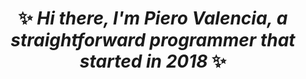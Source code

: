 <h1 align="center">
  ✨ <i>Hi there, I'm Piero Valencia, a straightforward programmer that started in 2018</i> ✨
</h1>

<!--
**PieroValencia4/PieroValencia4** is a ✨ _special_ ✨ repository because its `README.md` (this file) appears on your GitHub profile.

Here are some ideas to get you started:

- 🔭 I’m currently working on ...
- 🌱 I’m currently learning ...
- 👯 I’m looking to collaborate on ...
- 🤔 I’m looking for help with ...
- 💬 Ask me about ...
- 📫 How to reach me: ...
- 😄 Pronouns: ...
- ⚡ Fun fact: ...
-->
